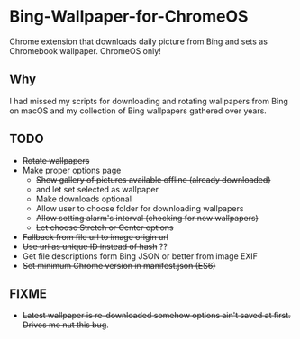# Bing-Wallpaper-for-ChromeOS
Chrome extension that downloads daily picture from Bing and sets as Chromebook wallpaper. ChromeOS only!

## Why

I had missed my scripts for downloading and rotating wallpapers from Bing on macOS and my collection of Bing wallpapers gathered over years.


## TODO

- ~~Rotate wallpapers~~
- Make proper options page
  - ~~Show gallery of pictures available offline (already downloaded)~~
  - and let set selected as wallpaper
  - Make downloads optional
  - Allow user to choose folder for downloading wallpapers
  - ~~Allow setting alarm's interval (checking for new wallpapers)~~
  - ~~Let choose Stretch or Center options~~
- ~~Fallback from file url to image origin url~~
- ~~Use url as unique ID instead of hash~~ ??
- Get file descriptions form Bing JSON or better from image EXIF
- ~~Set minimum Chrome version in manifest.json (ES6)~~


## FIXME

- ~~Latest wallpaper is re-downloaded somehow options ain't saved at first. Drives me nut this bug~~.
